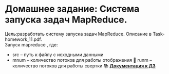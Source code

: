 # Домашнее задание: Cистема запуска задач MapReduce.  
Цель:разработать систему запуска задач MapReduce. Описание в Task-homework_11.pdf.  
Запуск  mapreduce <src> <mnum> <rnum>, где:  
- src – путь к файлу с исходными данными 
- mnum – количество потоков для работы отображения  runm – количество потоков для работы свертки
📚 [**Документация к ДЗ**]( )  

